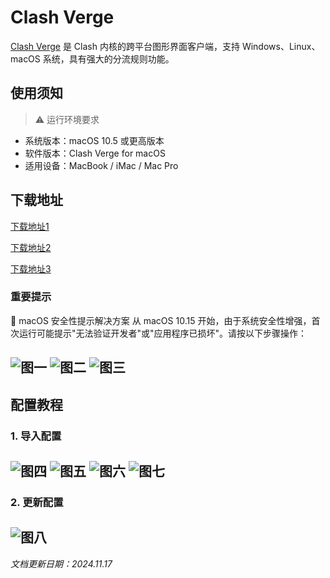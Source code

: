 # Clash Verge

[Clash Verge](https://github.com/clash-verge-rev/clash-verge-rev) 是 Clash 内核的跨平台图形界面客户端，支持 Windows、Linux、macOS 系统，具有强大的分流规则功能。

## 使用须知

> ⚠️ 运行环境要求

- 系统版本：macOS 10.5 或更高版本
- 软件版本：Clash Verge for macOS
- 适用设备：MacBook / iMac / Mac Pro

## 下载地址

[下载地址1](https://git.886.be/https://github.com/clash-verge-rev/clash-verge-rev/releases/download/v1.7.7/Clash.Verge_1.7.7_aarch64.dmg)

[下载地址2](https://gh.xxooo.cf/https://github.com/clash-verge-rev/clash-verge-rev/releases/download/v1.7.7/Clash.Verge_1.7.7_aarch64.dmg)

[下载地址3](https://github.com/clash-verge-rev/clash-verge-rev/releases/download/v1.7.7/Clash.Verge_1.7.7_aarch64.dmg)

### 重要提示

📢 macOS 安全性提示解决方案
从 macOS 10.15 开始，由于系统安全性增强，首次运行可能提示"无法验证开发者"或"应用程序已损坏"。请按以下步骤操作：

![图一](Clash-Verge-01.png)
![图二](Clash-Verge-02.png)
![图三](Clash-Verge-03.png)
---

## 配置教程

### 1. 导入配置

![图四](Clash-Verge-04.png)
![图五](Clash-Verge-05.png)
![图六](Clash-Verge-06.png)
![图七](Clash-Verge-07.png)
---

### 2. 更新配置

![图八](Clash-Verge-08.png)
---

*文档更新日期：2024.11.17*
